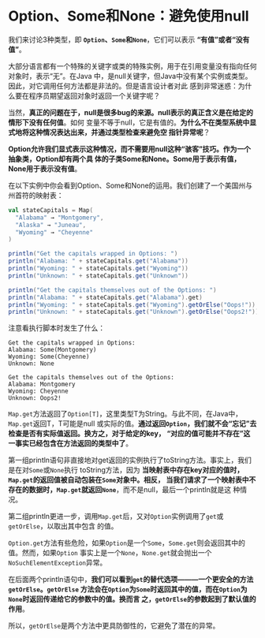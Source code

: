 Option、Some和None：避免使用null
===================================================================================
我们来讨论3种类型，即 **`Option`、`Some`和`None`**，它们可以表示 **“有值”或者“没有值”**。

大部分语言都有一个特殊的关键字或类的特殊实例，用于在引用变量没有指向任何对象时，表示“无”。在Java
中，是null关键字，但Java中没有某个实例或类型。因此，对它调用任何方法都是非法的。但是语言设计者对此
感到非常迷惑：为什么要在程序员期望返回对象时返回一个关键字呢？

当然，**真正的问题在于，null是很多bug的来源。null表示的真正含义是在给定的情形下没有任何值**。如何
变量不等于null，它是有值的。**为什么不在类型系统中显式地将这种情况表达出来，并通过类型检查来避免空
指针异常呢**？

**Option允许我们显式表示这种情况，而不需要用null这种“骇客”技巧。作为一个抽象类，Option却有两个具
体的子类Some和None。Some用于表示有值，None用于表示没有值**。

在以下实例中你会看到Option、Some和None的运用。我们创建了一个美国州与州首符的映射表：
```scala
val stateCapitals = Map(
  "Alabama" → "Montgomery",
  "Alaska" → "Juneau",
  "Wyoming" → "Cheyenne"
)

println("Get the capitals wrapped in Options: ")
println("Alabama: " + stateCapitals.get("Alabama"))
println("Wyoming: " + stateCapitals.get("Wyoming"))
println("Unknown: " + stateCapitals.get("Unknown"))

println("Get the capitals themselves out of the Options: ")
println("Alabama: " + stateCapitals.get("Alabama").get)
println("Wyoming: " + stateCapitals.get("Wyoming").getOrElse("Oops!"))
println("Unknown: " + stateCapitals.get("Unknown").getOrElse("Oops2!"))
```
注意看执行脚本时发生了什么：
```
Get the capitals wrapped in Options:
Alabama: Some(Montgomery)
Wyoming: Some(Cheyenne)
Unknown: None

Get the capitals themselves out of the Options:
Alabama: Montgomery
Wyoming: Cheyenne
Unknown: Oops2!
```
`Map.get`方法返回了`Option[T]`，这里类型T为String。与此不同，在Java中，`Map.get`返回T，T可能是null
或实际的值。**通过返回`Option`，我们就不会“忘记”去检查是否有实际值返回。换方之，对于给定的key，
“对应的值可能并不存在”这一事实已经包含在方法返回的类型中了**。

第一组println语句非直接地对get返回的实例执行了toString方法。事实上，我们是在对`Some`或`None`执行
toString方法，因为 **当映射表中存在key对应的值时，`Map.get`的返回值被自动包装在`Some`对象中。相反，
当我们请求了一个映射表中不存在的数据时，`Map.get`就返回`None`**，而不是null，最后一个println就是这
种情况。

第二组println更进一步，调用`Map.get`后，又对`Option`实例调用了`get`或`getOrElse`，以取出其中包含
的值。

`Option.get`方法有些危险，如果`Option`是一个`Some`，`Some.get`则会返回其中的值。然而，如果`Option`
事实上是一个`None`，`None.get`就会抛出一个`NoSuchElementException`异常。

在后面两个println语句中，**我们可以看到`get`的替代选项———一个更安全的方法`getOrElse`。`getOrElse`
方法会在`Option`为`Some`时返回其中的值，而在`Option`为`None`时返回传递给它的参数中的值。换而言
之，`getOrElse`的参数起到了默认值的作用**。

所以，`getOrElse`是两个方法中更具防御性的，它避免了潜在的异常。








